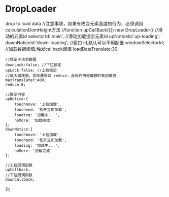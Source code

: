 # DropLoader
drop to load data
//注意事项，如果有改变元素高度的行为，必须调用calculationDomHeight方法
//function upCallBack(){}
new DropLoader({
    //滑动的元素id
    selectorId:'main',
    //滑动加载提示元素id
    upNoticeId:'up-loading';
    downNoticeId:'down-loading';
    //窗口 id,默认可以不用配置
    windowSelectorId;
    //加载数据阈值,触发callback阈值
    loadDataTranslate:30; 

    //锁定不请求数据
    downLock:false; //下拉锁定
    upLock:false; //上拉锁定
    //最大偏移值，实际要除以 reduce，此处作用是偏移时有迟缓感
    maxTranslateY:400; 
    reduce:8;

    //提示内容
    upNotice:{
        touchmove: '上拉加载',
        touchend: '松开立即加载',
        loading: '加载中...',
        noMore: '加载完成'
    };
    downNotice:{
        touchmove: '上拉加载',
        touchend: '松开立即加载',
        loading: '加载中...',
        noMore: '加载完成'
    };

    //上拉回调函数
    upCallback;
    //下拉回调函数
    downCallback;
  });
